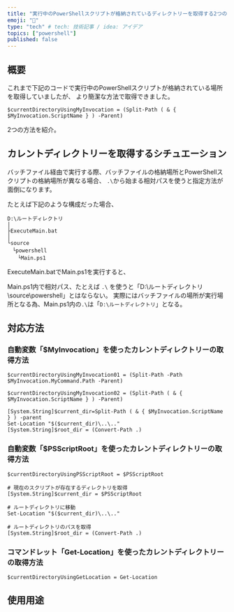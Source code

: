 ```yaml
---
title: "実行中のPowerShellスクリプトが格納されているディレクトリーを取得する2つの方法"
emoji: "📑"
type: "tech" # tech: 技術記事 / idea: アイデア
topics: ["powershell"]
published: false
---
```

## 概要

これまで下記のコードで実行中のPowerShellスクリプトが格納されている場所を取得していましたが、
より簡潔な方法で取得できました。

```powershell:$MyInvocation.ScriptName
$currentDirectoryUsingMyInvocation = (Split-Path ( & { $MyInvocation.ScriptName } ) -Parent)
```

2つの方法を紹介。

## カレントディレクトリーを取得するシチュエーション

バッチファイル経由で実行する際、バッチファイルの格納場所とPowerShellスクリプトの格納場所が異なる場合、
`.\`から始まる相対パスを使うと指定方法が面倒になります。

たとえば下記のような構成だった場合、

```:ディレクトリー（フォルダー）構成
D:\ルートディレクトリ
│
├ExecuteMain.bat
│
└source
　└powershell
　　└Main.ps1
```

ExecuteMain.batでMain.ps1を実行すると、

Main.ps1内で相対パス、たとえば `.\` を使うと「D:\ルートディレクトリ\source\powershell」とはならない。
実際にはバッチファイルの場所が実行場所となる為、Main.ps1内の`.\`は「`D:\ルートディレクトリ`」となる。

## 対応方法

### 自動変数「$MyInvocation」を使ったカレントディレクトリーの取得方法

```powershell:$MyInvocation.MyCommand.Path
$currentDirectoryUsingMyInvocation01 = (Split-Path -Path $MyInvocation.MyCommand.Path -Parent)
```

```powershell:$MyInvocation.ScriptName
$currentDirectoryUsingMyInvocation02 = (Split-Path ( & { $MyInvocation.ScriptName } ) -Parent)
```

```powershell:$myInvocation.ScriptNameを使用
[System.String]$current_dir=Split-Path ( & { $MyInvocation.ScriptName } ) -parent
Set-Location "$($current_dir)\..\.."
[System.String]$root_dir = (Convert-Path .)
```

### 自動変数「$PSScriptRoot」を使ったカレントディレクトリーの取得方法

```powershell:$PSScriptRoot
$currentDirectoryUsingPSScriptRoot = $PSScriptRoot
```

```powershell:$PSScriptRootを使用
# 現在のスクリプトが存在するディレクトリを取得
[System.String]$current_dir = $PSScriptRoot

# ルートディレクトリに移動
Set-Location "$($current_dir)\..\.."

# ルートディレクトリのパスを取得
[System.String]$root_dir = (Convert-Path .)
```

### コマンドレット「Get-Location」を使ったカレントディレクトリーの取得方法

```
$currentDirectoryUsingGetLocation = Get-Location
```

## 使用用途

